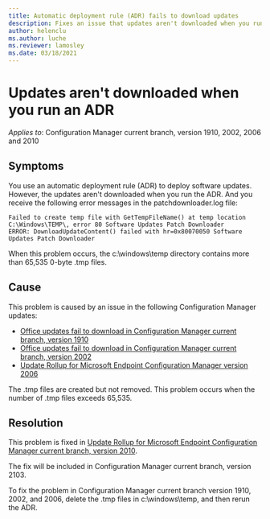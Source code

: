 ```yaml
---
title: Automatic deployment rule (ADR) fails to download updates
description: Fixes an issue that updates aren't downloaded when you run an ADR. This issue is caused by zero-byte .tmp files.
author: helenclu
ms.author: luche
ms.reviewer: lamosley
ms.date: 03/18/2021
---
```

# Updates aren't downloaded when you run an ADR

*Applies to*: Configuration Manager current branch, version 1910, 2002, 2006 and 2010

## Symptoms

You use an automatic deployment rule (ADR) to deploy software updates. However, the updates aren't downloaded when you run the ADR. And you receive the following error messages in the patchdownloader.log file:

```output
Failed to create temp file with GetTempFileName() at temp location C:\Windows\TEMP\, error 80 Software Updates Patch Downloader 
ERROR: DownloadUpdateContent() failed with hr=0x80070050 Software Updates Patch Downloader 
```

When this problem occurs, the c:\windows\temp directory contains more than 65,535 0-byte .tmp files.

## Cause

This problem is caused by an issue in the following Configuration Manager updates:

- [Office updates fail to download in Configuration Manager current branch, version 1910](https://support.microsoft.com/topic/office-updates-fail-to-download-in-configuration-manager-current-branch-version-1910-5c9d6432-0c49-f118-17ba-6f715982b6a2)
- [Office updates fail to download in Configuration Manager current branch, version 2002](https://support.microsoft.com/topic/office-updates-fail-to-download-in-configuration-manager-current-branch-version-2002-cb77b9d9-5cd8-88c2-044e-f98e11c32f80)
- [Update Rollup for Microsoft Endpoint Configuration Manager version 2006](https://support.microsoft.com/topic/update-rollup-for-microsoft-endpoint-configuration-manager-version-2006-2986e36e-a634-7756-163f-4c17cb776c2f)

The .tmp files are created but not removed. This problem occurs when the number of .tmp files exceeds 65,535.

## Resolution

This problem is fixed in [Update Rollup for Microsoft Endpoint Configuration Manager current branch, version 2010](https://support.microsoft.com/topic/update-rollup-for-microsoft-endpoint-configuration-manager-current-branch-version-2010-403fa677-e418-e39d-6eb6-f279ea991a95).

The fix will be included in Configuration Manager current branch, version 2103.

To fix the problem in Configuration Manager current branch version 1910, 2002, and 2006, delete the .tmp files in c:\windows\temp, and then rerun the ADR.
